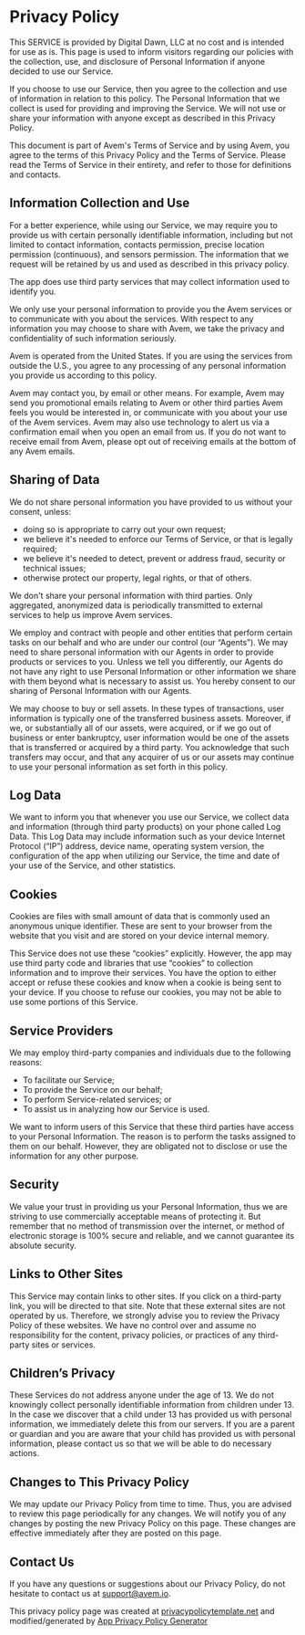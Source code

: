 # Privacy Policy
This SERVICE is provided by Digital Dawn, LLC at no cost and is intended for use as is.
This page is used to inform visitors regarding our policies with the collection, use, and
disclosure of Personal Information if anyone decided to use our Service.

If you choose to use our Service, then you agree to the collection and use of information in relation
to this policy. The Personal Information that we collect is used for providing and improving the
Service. We will not use or share your information with anyone except as described
in this Privacy Policy.

This document is part of Avem's Terms of Service and by using Avem, you agree to the terms of this Privacy Policy and the Terms of Service. Please read the Terms of Service in their entirety, and refer to those for definitions and contacts.

## Information Collection and Use
For a better experience, while using our Service, we may require you to provide us with certain
personally identifiable information, including but not limited to contact information, contacts permission, precise location permission (continuous), and sensors permission. The information that we request will be retained by us and used as described in this privacy policy.

The app does use third party services that may collect information used to identify you.

We only use your personal information to provide you the Avem services or to communicate with you about the services. With respect to any information you may choose to share with Avem, we take the privacy and confidentiality of such information seriously.
 
Avem is operated from the United States. If you are using the services from outside the U.S., you agree to any processing of any personal information you provide us according to this policy.

Avem may contact you, by email or other means. For example, Avem may send you promotional emails relating to Avem or other third parties Avem feels you would be interested in, or communicate with you about your use of the Avem services. Avem may also use technology to alert us via a confirmation email when you open an email from us. If you do not want to receive email from Avem, please opt out of receiving emails at the bottom of any Avem emails.

## Sharing of Data 
We do not share personal information you have provided to us without your consent, unless:

 - doing so is appropriate to carry out your own request;
 - we believe it's needed to enforce our Terms of Service, or that is legally required;
 - we believe it's needed to detect, prevent or address fraud, security or technical issues;
 - otherwise protect our property, legal rights, or that of others.

We don't share your personal information with third parties. Only aggregated, anonymized data is periodically transmitted to external services to help us improve Avem services.

We employ and contract with people and other entities that perform certain tasks on our behalf and who are under our control (our “Agents”). We may need to share personal information with our Agents in order to provide products or services to you. Unless we tell you differently, our Agents do not have any right to use Personal Information or other information we share with them beyond what is necessary to assist us. You hereby consent to our sharing of Personal Information with our Agents.

We may choose to buy or sell assets. In these types of transactions, user information is typically one of the transferred business assets. Moreover, if we, or substantially all of our assets, were acquired, or if we go out of business or enter bankruptcy, user information would be one of the assets that is transferred or acquired by a third party. You acknowledge that such transfers may occur, and that any acquirer of us or our assets may continue to use your personal information as set forth in this policy.

## Log Data
We want to inform you that whenever you use our Service, we collect data and information (through third party products) on your phone
called Log Data. This Log Data may include information such as your device Internet Protocol (“IP”) address,
device name, operating system version, the configuration of the app when utilizing our Service,
the time and date of your use of the Service, and other statistics.

## Cookies
Cookies are files with small amount of data that is commonly used an anonymous unique identifier. These
are sent to your browser from the website that you visit and are stored on your device internal memory.

This Service does not use these “cookies” explicitly. However, the app may use third party code and libraries
that use “cookies” to collection information and to improve their services. You have the option to either
accept or refuse these cookies and know when a cookie is being sent to your device. If you choose to
refuse our cookies, you may not be able to use some portions of this Service.

## Service Providers
We may employ third-party companies and individuals due to the following reasons:
* To facilitate our Service;
* To provide the Service on our behalf;
* To perform Service-related services; or
* To assist us in analyzing how our Service is used.
 
We want to inform users of this Service that these third parties have access to your
Personal Information. The reason is to perform the tasks assigned to them on our behalf. However, they
are obligated not to disclose or use the information for any other purpose.

## Security
We value your trust in providing us your Personal Information, thus we are striving
to use commercially acceptable means of protecting it. But remember that no method of transmission over
the internet, or method of electronic storage is 100% secure and reliable, and we cannot guarantee
its absolute security.

## Links to Other Sites
This Service may contain links to other sites. If you click on a third-party link, you will be directed
to that site. Note that these external sites are not operated by us. Therefore, we strongly
advise you to review the Privacy Policy of these websites. We have no control over
and assume no responsibility for the content, privacy policies, or practices of any third-party sites
or services.

## Children’s Privacy
These Services do not address anyone under the age of 13. We do not knowingly collect
personally identifiable information from children under 13. In the case we discover that a child
under 13 has provided us with personal information, we immediately delete this from
our servers. If you are a parent or guardian and you are aware that your child has provided us with personal
information, please contact us so that we will be able to do necessary actions.

## Changes to This Privacy Policy
We may update our Privacy Policy from time to time. Thus, you are advised to review
this page periodically for any changes. We will notify you of any changes by posting
the new Privacy Policy on this page. These changes are effective immediately after they are posted on
this page.

## Contact Us
If you have any questions or suggestions about our Privacy Policy, do not hesitate to contact
us at support@avem.io.

This privacy policy page was created at [privacypolicytemplate.net](https://privacypolicytemplate.net) and modified/generated by [App Privacy Policy Generator](https://app-privacy-policy-generator.firebaseapp.com/)

